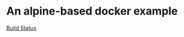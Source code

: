 
# An alpine-based docker example
[Build Status](http://192.168.1.51:8080/buildStatus/icon?job=deploiement "http://192.168.1.51:8080/job/deploiement/")


